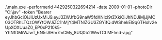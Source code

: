 .\main.exe -performerId 4429250322694214 -date 2000-01-01 -photoDir "C:\jav" -token "Bearer eyJhbGciOiJIUzUxMiJ9.eyJ3ZWJfbG9naW5fdXNlcl9rZXkiOiJhNDJiMjJjMC03OTRhLTQzOWYtOWJiZC1hMjY4MTNlZGU3ZGYifQ.dWShekEI9q6THolv2eUpXOXUuaZ0_EP0xP210k5-YhNfDMiWJwT_6N5sSHm7mCMy_8UQ0b2lWwTCLMEImd-apg"
